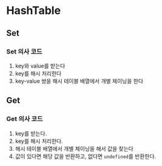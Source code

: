 # HashTable

## Set

### Set 의사 코드
1. key와 value를 받는다
2. key를 해시 처리한다
3. key-value 쌍을 해시 테이블 배열에서 개별 체이닝을 한다

## Get

### Get 의사 코드
1. key를 받는다.
2. key를 해시 처리한다.
3. 해시 테이블 배열에서 개별 체이닝을 해서 값을 찾는다
4. 값이 있다면 해당 값을 반환하고, 없다면 `undefined`를 반환한다.